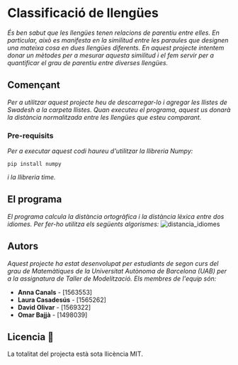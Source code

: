 # Classificació de llengües

_És ben sabut que les llengües tenen relacions de parentiu entre elles. En particular, això es manifesta en la similitud entre les paraules que designen una mateixa cosa en dues llengües diferents. En aquest projecte intentem donar un mètodes per a mesurar aquesta similitud i el fem servir per a quantificar el grau de parentiu entre diverses llengües._

## Començant

_Per a utilitzar aquest projecte heu de descarregar-lo i agregar les llistes de Swadesh a la carpeta llistes. Quan executeu el programa, aquest us donarà la distància normalitzada entre les llengües que esteu comparant._


### Pre-requisits

_Per a executar aquest codi haureu d'utilitzar la llibreria Numpy:_

```
pip install numpy
```
_i la llibreria time._

## El programa

_El programa calcula la distància ortogràfica i la distància lèxica entre dos idiomes. Per fer-ho utilitza els següents algorismes:_
![distancia_idiomes](https://user-images.githubusercontent.com/84815052/120990428-d3e9fa80-c780-11eb-825f-6c2f2dbc7983.png)



## Autors

_Aquest projecte ha estat desenvolupat per estudiants de segon curs del grau de Matemàtiques de la Universitat Autònoma de Barcelona (UAB) per a la assignatura de Taller de Modelització. Els membres de l'equip són:_

* **Anna Canals** - [1563553]
* **Laura Casadesús** - [1565262]
* **David Olivar**  - [1569322]
* **Omar Bajjà**  - [1498039]

## Licencia 📄

La totalitat del projecta està sota llicència MIT.

